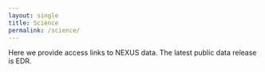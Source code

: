 ```yaml
---
layout: single
title: Science
permalink: /science/
---
```


Here we provide access links to NEXUS data. The latest public data release is EDR. 
